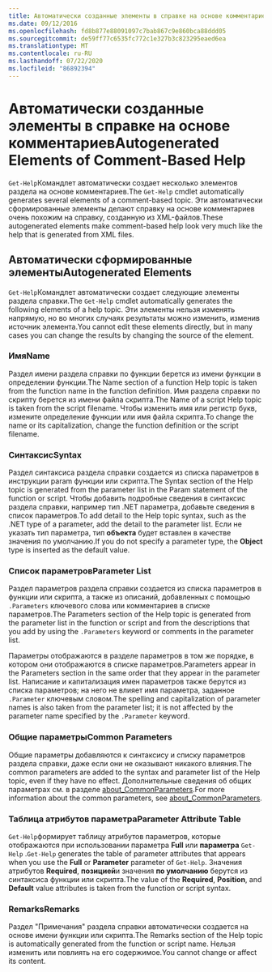 ```yaml
---
title: Автоматически созданные элементы в справке на основе комментариев
ms.date: 09/12/2016
ms.openlocfilehash: fd8b877e88091097c7bab867c9e860bca88ddd05
ms.sourcegitcommit: de59ff77c6535fc772c1e327b3c823295eaed6ea
ms.translationtype: MT
ms.contentlocale: ru-RU
ms.lasthandoff: 07/22/2020
ms.locfileid: "86892394"
---
```

# <a name="autogenerated-elements-of-comment-based-help"></a><span data-ttu-id="c49b8-102">Автоматически созданные элементы в справке на основе комментариев</span><span class="sxs-lookup"><span data-stu-id="c49b8-102">Autogenerated Elements of Comment-Based Help</span></span>

<span data-ttu-id="c49b8-103">`Get-Help`Командлет автоматически создает несколько элементов раздела на основе комментариев.</span><span class="sxs-lookup"><span data-stu-id="c49b8-103">The `Get-Help` cmdlet automatically generates several elements of a comment-based topic.</span></span> <span data-ttu-id="c49b8-104">Эти автоматически сформированные элементы делают справку на основе комментариев очень похожим на справку, созданную из XML-файлов.</span><span class="sxs-lookup"><span data-stu-id="c49b8-104">These autogenerated elements make comment-based help look very much like the help that is generated from XML files.</span></span>

## <a name="autogenerated-elements"></a><span data-ttu-id="c49b8-105">Автоматически сформированные элементы</span><span class="sxs-lookup"><span data-stu-id="c49b8-105">Autogenerated Elements</span></span>

<span data-ttu-id="c49b8-106">`Get-Help`Командлет автоматически создает следующие элементы раздела справки.</span><span class="sxs-lookup"><span data-stu-id="c49b8-106">The `Get-Help` cmdlet automatically generates the following elements of a help topic.</span></span> <span data-ttu-id="c49b8-107">Эти элементы нельзя изменять напрямую, но во многих случаях результаты можно изменить, изменив источник элемента.</span><span class="sxs-lookup"><span data-stu-id="c49b8-107">You cannot edit these elements directly, but in many cases you can change the results by changing the source of the element.</span></span>

### <a name="name"></a><span data-ttu-id="c49b8-108">Имя</span><span class="sxs-lookup"><span data-stu-id="c49b8-108">Name</span></span>

<span data-ttu-id="c49b8-109">Раздел имени раздела справки по функции берется из имени функции в определении функции.</span><span class="sxs-lookup"><span data-stu-id="c49b8-109">The Name section of a function Help topic is taken from the function name in the function definition.</span></span> <span data-ttu-id="c49b8-110">Имя раздела справки по скрипту берется из имени файла скрипта.</span><span class="sxs-lookup"><span data-stu-id="c49b8-110">The Name of a script Help topic is taken from the script filename.</span></span> <span data-ttu-id="c49b8-111">Чтобы изменить имя или регистр букв, измените определение функции или имя файла скрипта.</span><span class="sxs-lookup"><span data-stu-id="c49b8-111">To change the name or its capitalization, change the function definition or the script filename.</span></span>

### <a name="syntax"></a><span data-ttu-id="c49b8-112">Синтаксис</span><span class="sxs-lookup"><span data-stu-id="c49b8-112">Syntax</span></span>

<span data-ttu-id="c49b8-113">Раздел синтаксиса раздела справки создается из списка параметров в инструкции param функции или скрипта.</span><span class="sxs-lookup"><span data-stu-id="c49b8-113">The Syntax section of the Help topic is generated from the parameter list in the Param statement of the function or script.</span></span> <span data-ttu-id="c49b8-114">Чтобы добавить подробные сведения в синтаксис раздела справки, например тип .NET параметра, добавьте сведения в список параметров.</span><span class="sxs-lookup"><span data-stu-id="c49b8-114">To add detail to the Help topic syntax, such as the .NET type of a parameter, add the detail to the parameter list.</span></span> <span data-ttu-id="c49b8-115">Если не указать тип параметра, тип **объекта** будет вставлен в качестве значения по умолчанию.</span><span class="sxs-lookup"><span data-stu-id="c49b8-115">If you do not specify a parameter type, the **Object** type is inserted as the default value.</span></span>

### <a name="parameter-list"></a><span data-ttu-id="c49b8-116">Список параметров</span><span class="sxs-lookup"><span data-stu-id="c49b8-116">Parameter List</span></span>

<span data-ttu-id="c49b8-117">Раздел параметров раздела справки создается из списка параметров в функции или скрипта, а также из описаний, добавленных с помощью `.Parameters` ключевого слова или комментариев в списке параметров.</span><span class="sxs-lookup"><span data-stu-id="c49b8-117">The Parameters section of the Help topic is generated from the parameter list in the function or script and from the descriptions that you add by using the `.Parameters` keyword or comments in the parameter list.</span></span>

<span data-ttu-id="c49b8-118">Параметры отображаются в разделе параметров в том же порядке, в котором они отображаются в списке параметров.</span><span class="sxs-lookup"><span data-stu-id="c49b8-118">Parameters appear in the Parameters section in the same order that they appear in the parameter list.</span></span> <span data-ttu-id="c49b8-119">Написание и капитализация имен параметров также берутся из списка параметров; на него не влияет имя параметра, заданное `.Parameter` ключевым словом.</span><span class="sxs-lookup"><span data-stu-id="c49b8-119">The spelling and capitalization of parameter names is also taken from the parameter list; it is not affected by the parameter name specified by the `.Parameter` keyword.</span></span>

### <a name="common-parameters"></a><span data-ttu-id="c49b8-120">Общие параметры</span><span class="sxs-lookup"><span data-stu-id="c49b8-120">Common Parameters</span></span>

<span data-ttu-id="c49b8-121">Общие параметры добавляются к синтаксису и списку параметров раздела справки, даже если они не оказывают никакого влияния.</span><span class="sxs-lookup"><span data-stu-id="c49b8-121">The common parameters are added to the syntax and parameter list of the Help topic, even if they have no effect.</span></span> <span data-ttu-id="c49b8-122">Дополнительные сведения об общих параметрах см. в разделе [about_CommonParameters](/powershell/module/microsoft.powershell.core/about/about_commonparameters).</span><span class="sxs-lookup"><span data-stu-id="c49b8-122">For more information about the common parameters, see [about_CommonParameters](/powershell/module/microsoft.powershell.core/about/about_commonparameters).</span></span>

### <a name="parameter-attribute-table"></a><span data-ttu-id="c49b8-123">Таблица атрибутов параметра</span><span class="sxs-lookup"><span data-stu-id="c49b8-123">Parameter Attribute Table</span></span>

<span data-ttu-id="c49b8-124">`Get-Help`формирует таблицу атрибутов параметров, которые отображаются при использовании параметра **Full** или **параметра** `Get-Help` .</span><span class="sxs-lookup"><span data-stu-id="c49b8-124">`Get-Help` generates the table of parameter attributes that appears when you use the **Full** or **Parameter** parameter of `Get-Help`.</span></span> <span data-ttu-id="c49b8-125">Значения атрибутов **Required**, **позицией**и значения **по умолчанию** берутся из синтаксиса функции или скрипта.</span><span class="sxs-lookup"><span data-stu-id="c49b8-125">The value of the **Required**, **Position**, and **Default** value attributes is taken from the function or script syntax.</span></span>

### <a name="remarks"></a><span data-ttu-id="c49b8-126">Remarks</span><span class="sxs-lookup"><span data-stu-id="c49b8-126">Remarks</span></span>

<span data-ttu-id="c49b8-127">Раздел "Примечания" раздела справки автоматически создается на основе имени функции или скрипта.</span><span class="sxs-lookup"><span data-stu-id="c49b8-127">The Remarks section of the Help topic is automatically generated from the function or script name.</span></span>
<span data-ttu-id="c49b8-128">Нельзя изменить или повлиять на его содержимое.</span><span class="sxs-lookup"><span data-stu-id="c49b8-128">You cannot change or affect its content.</span></span>

